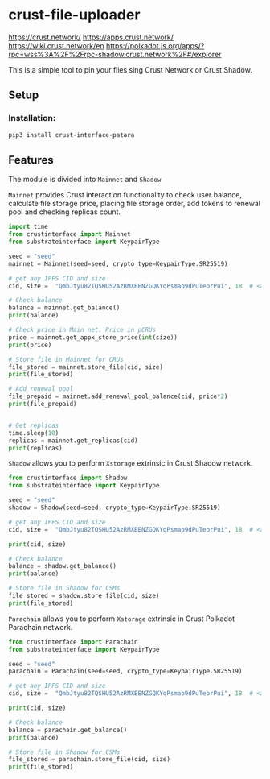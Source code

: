 # crust-file-uploader

https://crust.network/
https://apps.crust.network/
https://wiki.crust.network/en
https://polkadot.js.org/apps/?rpc=wss%3A%2F%2Frpc-shadow.crust.network%2F#/explorer

This is a simple tool to pin your files sing Crust Network or Crust Shadow.

## Setup
### Installation:
```bash
pip3 install crust-interface-patara
```

## Features

The module is divided into `Mainnet` and `Shadow`

`Mainnet` provides Crust interaction functionality to check user balance, calculate file storage price, placing
file storage order, add tokens to renewal pool and checking replicas count.

```python
import time
from crustinterface import Mainnet
from substrateinterface import KeypairType

seed = "seed"
mainnet = Mainnet(seed=seed, crypto_type=KeypairType.SR25519)

# get any IPFS CID and size
cid, size =  "QmbJtyu82TQSHU52AzRMXBENZGQKYqPsmao9dPuTeorPui", 18  # <any way to get an IPFS CID and size. One may use ipfshttpclient2 from IPFS-Toolkit>

# Check balance
balance = mainnet.get_balance()
print(balance)

# Check price in Main net. Price in pCRUs
price = mainnet.get_appx_store_price(int(size))
print(price)

# Store file in Mainnet for CRUs
file_stored = mainnet.store_file(cid, size)
print(file_stored)

# Add renewal pool
file_prepaid = mainnet.add_renewal_pool_balance(cid, price*2)
print(file_prepaid)


# Get replicas
time.sleep(10)
replicas = mainnet.get_replicas(cid)
print(replicas)

```

`Shadow` allows you to perform `Xstorage` extrinsic in Crust Shadow network.
```python
from crustinterface import Shadow
from substrateinterface import KeypairType

seed = "seed"
shadow = Shadow(seed=seed, crypto_type=KeypairType.SR25519)

# get any IPFS CID and size
cid, size =  "QmbJtyu82TQSHU52AzRMXBENZGQKYqPsmao9dPuTeorPui", 18  # <any way to get an IPFS CID and size. One may use ipfshttpclient2 from IPFS-Toolkit>

print(cid, size)

# Check balance
balance = shadow.get_balance()
print(balance)

# Store file in Shadow for CSMs
file_stored = shadow.store_file(cid, size)
print(file_stored)
```

`Parachain` allows you to perform `Xstorage` extrinsic in Crust Polkadot Parachain network.
```python
from crustinterface import Parachain
from substrateinterface import KeypairType

seed = "seed"
parachain = Parachain(seed=seed, crypto_type=KeypairType.SR25519)

# get any IPFS CID and size
cid, size =  "QmbJtyu82TQSHU52AzRMXBENZGQKYqPsmao9dPuTeorPui", 18  # <any way to get an IPFS CID and size. One may use ipfshttpclient2 from IPFS-Toolkit>

print(cid, size)

# Check balance
balance = parachain.get_balance()
print(balance)

# Store file in Shadow for CSMs
file_stored = parachain.store_file(cid, size)
print(file_stored)
```
